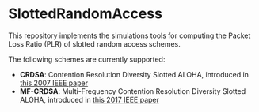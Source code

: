 # SlottedRandomAccess

This repository implements the simulations tools for computing the Packet Loss Ratio (PLR) of slotted random access schemes.

The following schemes are currently supported:
- **CRDSA**: Contention Resolution Diversity Slotted ALOHA, introduced in [this 2007 IEEE paper](https://doi.org/10.1109/TWC.2007.348337)
- **MF-CRDSA**: Multi-Frequency Contention Resolution Diversity Slotted ALOHA, introduced in [this 2017 IEEE paper](https://doi.org/10.1109/TCOMM.2017.2696952)